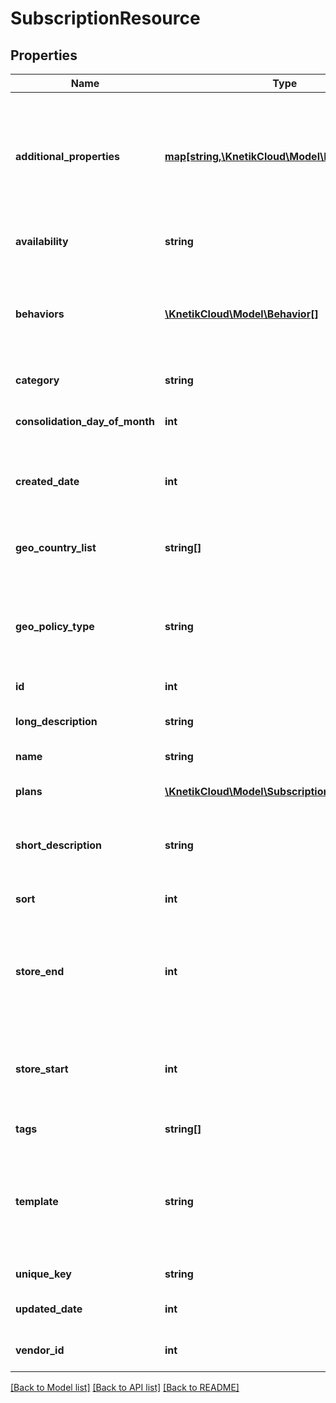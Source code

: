 # SubscriptionResource

## Properties
Name | Type | Description | Notes
------------ | ------------- | ------------- | -------------
**additional_properties** | [**map[string,\KnetikCloud\Model\Property]**](Property.md) | A map of item additional properties, keyed on the property name. Must match the names and types defined in the template for this item type. | [optional] 
**availability** | **string** | Who can purchase this subscription | [optional] 
**behaviors** | [**\KnetikCloud\Model\Behavior[]**](Behavior.md) | The behaviors linked to the item, describing various options and interactions. May not be included in item lists | [optional] 
**category** | **string** | A category for filtering items | [optional] 
**consolidation_day_of_month** | **int** | The day of the month 1..31 this subscription will renew | [optional] 
**created_date** | **int** | The date the item was created, unix timestamp in seconds | [optional] 
**geo_country_list** | **string[]** | A list of country iso3 codes to include in the blacklist/whitelist geo policy | [optional] 
**geo_policy_type** | **string** | Whether to use the geo_country_list as a black list or white list for item geographical availability | [optional] 
**id** | **int** | The id of the item | [optional] 
**long_description** | **string** | A long description of the subscription | [optional] 
**name** | **string** | The name of the item | 
**plans** | [**\KnetikCloud\Model\SubscriptionPlanResource[]**](SubscriptionPlanResource.md) | The billing options for this subscription | [optional] 
**short_description** | **string** | A short description of the subscription.  Max 255 characters | [optional] 
**sort** | **int** | A number to use in sorting items.  Default 500 | [optional] 
**store_end** | **int** | Used to schedule removal from store.  Null means the subscription will never be removed | [optional] 
**store_start** | **int** | Used to schedule appearance in store.  Null means the subscription will appear now | [optional] 
**tags** | **string[]** | List of tags used for filtering items | [optional] 
**template** | **string** | An item template this item is validated against. May be null and no validation of additional properties will be done. | [optional] 
**unique_key** | **string** | The unique key for the item | [optional] 
**updated_date** | **int** | The date the item was last updated | [optional] 
**vendor_id** | **int** | The vendor who provides the item | 

[[Back to Model list]](../README.md#documentation-for-models) [[Back to API list]](../README.md#documentation-for-api-endpoints) [[Back to README]](../README.md)


